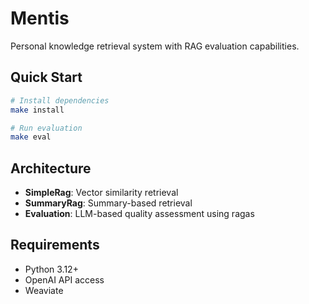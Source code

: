 # Mentis

Personal knowledge retrieval system with RAG evaluation capabilities.

## Quick Start

```bash
# Install dependencies
make install

# Run evaluation
make eval
```

## Architecture

- **SimpleRag**: Vector similarity retrieval
- **SummaryRag**: Summary-based retrieval
- **Evaluation**: LLM-based quality assessment using ragas

## Requirements

- Python 3.12+
- OpenAI API access
- Weaviate